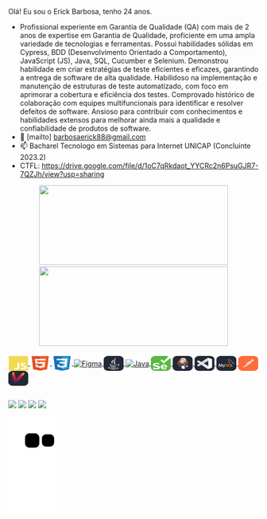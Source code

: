 Olá! Eu sou o Erick Barbosa, tenho 24 anos.

- Profissional experiente em Garantia de Qualidade (QA) com mais de 2 anos de expertise em Garantia de Qualidade, proficiente em uma ampla variedade de tecnologias e ferramentas. Possui habilidades sólidas em Cypress, BDD (Desenvolvimento Orientado a Comportamento), JavaScript (JS), Java, SQL, Cucumber e Selenium. Demonstrou habilidade em criar estratégias de teste eficientes e eficazes, garantindo a entrega de software de alta qualidade. Habilidoso na implementação e manutenção de estruturas de teste automatizado, com foco em aprimorar a cobertura e eficiência dos testes. Comprovado histórico de colaboração com equipes multifuncionais para identificar e resolver defeitos de software. Ansioso para contribuir com conhecimentos e habilidades extensos para melhorar ainda mais a qualidade e confiabilidade de produtos de software.
- 💬 [mailto] barbosaerick88@gmail.com
- 📫 Bacharel Tecnologo em Sistemas para Internet UNICAP (Concluinte 2023.2)
- CTFL: https://drive.google.com/file/d/1oC7qRkdaot_YYCRc2n6PsuGJR7-7QZJh/view?usp=sharing

<div align="center" style="display: inline_block">
  <a href="https://github.com/ErickBarbosa88">
  <img height="160em" width="380px" src="https://github-readme-stats.vercel.app/api?username=ErickBarbosa88&show_icons=true&theme=dark&include_all_commits=true&count_private=true"/>
  <img width="380px" height="160em" src="https://github-readme-stats.vercel.app/api/top-langs/?username=ErickBarbosa88&layout=compact&langs_count=7&theme=dark"/>
</div>

  <div style="display: inline_block"><br>
  <img align="center" alt="Js" height="30" width="40" src="https://raw.githubusercontent.com/devicons/devicon/master/icons/javascript/javascript-plain.svg">
  <img align="center" alt="HTML" height="30" width="40" src="https://raw.githubusercontent.com/devicons/devicon/master/icons/html5/html5-original.svg">
  <img align="center" alt="CSS" height="30" width="40" src="https://raw.githubusercontent.com/devicons/devicon/master/icons/css3/css3-original.svg">
  <img align="center" alt="Figma" height="30" width="40" src="https://cdn.jsdelivr.net/gh/devicons/devicon/icons/figma/figma-original.svg"> 
  <img align="center" alt="Java" height="30" width="40" src="https://raw.githubusercontent.com/tandpfun/skill-icons/main/icons/Java-Dark.svg">
  <img align="center" alt="Java" height="30" width="40" src="https://skillicons.dev/icons?i=nodejs&theme=light">
  <img align="center" alt="Java" height="30" width="40" src="https://raw.githubusercontent.com/tandpfun/skill-icons/main/icons/Selenium.svg">
  <img align="center" alt="Java" height="30" width="40" src="https://raw.githubusercontent.com/tandpfun/skill-icons/main/icons/Jenkins-Dark.svg">
  <img align="center" alt="Java" height="30" width="40" src="https://raw.githubusercontent.com/tandpfun/skill-icons/main/icons/VSCode-Dark.svg">
    <img align="center" alt="Java" height="30" width="40" src="https://raw.githubusercontent.com/tandpfun/skill-icons/main/icons/MySQL-Dark.svg">
    <img align="center" alt="Java" height="30" width="40" src="https://raw.githubusercontent.com/tandpfun/skill-icons/main/icons/Postman.svg">
    <img align="center" alt="Java" height="30" width="40" src="https://raw.githubusercontent.com/tandpfun/skill-icons/main/icons/Maven-Dark.svg">
    
    
    
    
   
    
 
  
  ##
  
<div> 
 <a href="https://discord.gg/YnJ5fsQqCu" target="_blank"><img src="https://img.shields.io/badge/Discord-7289DA?style=for-the-badge&logo=discord&logoColor=white" target="_blank"></a> 
  <a href = "mailto:barbosaerick88@gmail.com"><img src="https://img.shields.io/badge/-Gmail-%23333?style=for-the-badge&logo=gmail&logoColor=white" target="_blank"></a>
  <a href="https://www.linkedin.com/in/erick-barbosa-6a979920b/" target="_blank"><img src="https://img.shields.io/badge/-LinkedIn-%230077B5?style=for-the-badge&logo=linkedin&logoColor=white" target="_blank"></a> 
   <a href="https://wa.me/55081991988963" target="_blank"><img src="https://img.shields.io/badge/WhatsApp-25D366?style=for-the-badge&logo=whatsapp&logoColor=white" target="_blank"></a> 
  
![snake animation](https://github.com/ErickBarbosa88/ErickBarbosa88/blob/output/github-contribution-grid-snake.svg)



 </div>
  
    
    
  
 
